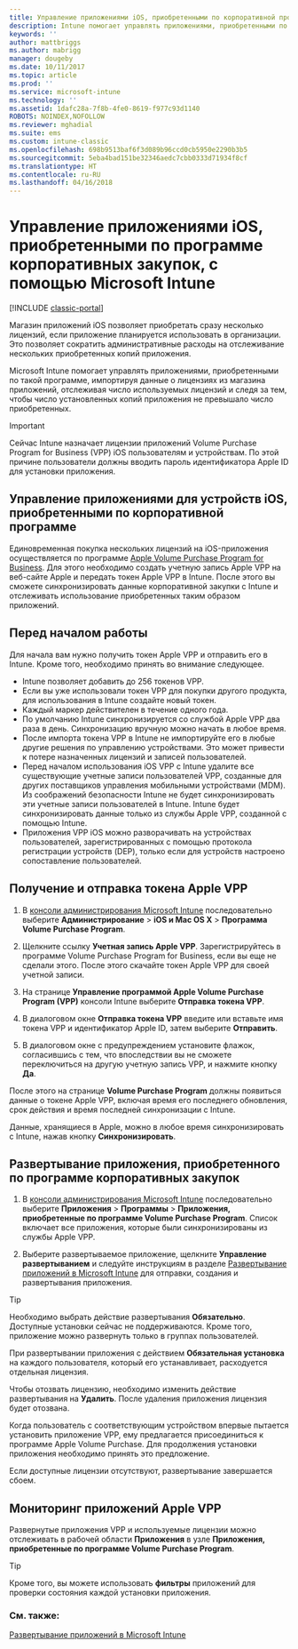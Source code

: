 ```yaml
---
title: Управление приложениями iOS, приобретенными по корпоративной программе
description: Intune помогает управлять приложениями, приобретенными по программе корпоративных закупок у Apple, импортируя данные о лицензиях из магазина приложений, отслеживая число используемых лицензий и следя за тем, чтобы число установленных копий приложения не превышало число приобретенных.
keywords: ''
author: mattbriggs
ms.author: mabrigg
manager: dougeby
ms.date: 10/11/2017
ms.topic: article
ms.prod: ''
ms.service: microsoft-intune
ms.technology: ''
ms.assetid: 1dafc28a-7f8b-4fe0-8619-f977c93d1140
ROBOTS: NOINDEX,NOFOLLOW
ms.reviewer: mghadial
ms.suite: ems
ms.custom: intune-classic
ms.openlocfilehash: 698b9513baf6f3d089b96ccd0cb5950e2290b3b5
ms.sourcegitcommit: 5eba4bad151be32346aedc7cbb0333d71934f8cf
ms.translationtype: HT
ms.contentlocale: ru-RU
ms.lasthandoff: 04/16/2018
---
```

# <a name="manage-ios-apps-you-purchased-through-a-volume-purchase-program-with-microsoft-intune"></a>Управление приложениями iOS, приобретенными по программе корпоративных закупок, с помощью Microsoft Intune

[!INCLUDE [classic-portal](../includes/classic-portal.md)]

Магазин приложений iOS позволяет приобретать сразу несколько лицензий, если приложение планируется использовать в организации. Это позволяет сократить административные расходы на отслеживание нескольких приобретенных копий приложения.

Microsoft Intune помогает управлять приложениями, приобретенными по такой программе, импортируя данные о лицензиях из магазина приложений, отслеживая число используемых лицензий и следя за тем, чтобы число установленных копий приложения не превышало число приобретенных.

> [!Important]
> Сейчас Intune назначает лицензии приложений Volume Purchase Program for Business (VPP) iOS пользователям и устройствам. По этой причине пользователи должны вводить пароль идентификатора Apple ID для установки приложения.

## <a name="manage-volume-purchased-apps-for-ios-devices"></a>Управление приложениями для устройств iOS, приобретенными по корпоративной программе
Единовременная покупка нескольких лицензий на iOS-приложения осуществляется по программе [Apple Volume Purchase Program for Business](http://www.apple.com/business/vpp/). Для этого необходимо создать учетную запись Apple VPP на веб-сайте Apple и передать токен Apple VPP в Intune.  После этого вы сможете синхронизировать данные корпоративной закупки с Intune и отслеживать использование приобретенных таким образом приложений.

## <a name="before-you-start"></a>Перед началом работы
Для начала вам нужно получить токен Apple VPP и отправить его в Intune. Кроме того, необходимо принять во внимание следующее.

* Intune позволяет добавить до 256 токенов VPP.
* Если вы уже использовали токен VPP для покупки другого продукта, для использования в Intune создайте новый токен.
* Каждый маркер действителен в течение одного года.
* По умолчанию Intune синхронизируется со службой Apple VPP два раза в день. Синхронизацию вручную можно начать в любое время.
* После импорта токена VPP в Intune не импортируйте его в любые другие решения по управлению устройствами. Это может привести к потере назначенных лицензий и записей пользователей.
* Перед началом использования iOS VPP с Intune удалите все существующие учетные записи пользователей VPP, созданные для других поставщиков управления мобильными устройствами (MDM). Из соображений безопасности Intune не будет синхронизировать эти учетные записи пользователей в Intune. Intune будет синхронизировать данные только из службы Apple VPP, созданной с помощью Intune.
* Приложения VPP iOS можно разворачивать на устройствах пользователей, зарегистрированных с помощью протокола регистрации устройств (DEP), только если для устройств настроено сопоставление пользователей.

## <a name="to-get-and-upload-an-apple-vpp-token"></a>Получение и отправка токена Apple VPP

1.  В [консоли администрирования Microsoft Intune](https://manage.microsoft.com) последовательно выберите **Администрирование** &gt; **iOS и Mac OS X** &gt; **Программа Volume Purchase Program**.

2.  Щелкните ссылку **Учетная запись Apple VPP**. Зарегистрируйтесь в программе Volume Purchase Program for Business, если вы еще не сделали этого. После этого скачайте токен Apple VPP для своей учетной записи.

3.  На странице **Управление программой Apple Volume Purchase Program (VPP)** консоли Intune выберите **Отправка токена VPP**.

4.  В диалоговом окне **Отправка токена VPP** введите или вставьте имя токена VPP и идентификатор Apple ID, затем выберите **Отправить**.

5.  В диалоговом окне с предупреждением установите флажок, согласившись с тем, что впоследствии вы не сможете переключиться на другую учетную запись VPP, и нажмите кнопку **Да**.

После этого на странице **Volume Purchase Program** должны появиться данные о токене Apple VPP, включая время его последнего обновления, срок действия и время последней синхронизации с Intune.

Данные, хранящиеся в Apple, можно в любое время синхронизировать с Intune, нажав кнопку **Синхронизировать**.

## <a name="to-deploy-a-volume-purchased-app"></a>Развертывание приложения, приобретенного по программе корпоративных закупок

1.  В [консоли администрирования Microsoft Intune](https://manage.microsoft.com) последовательно выберите **Приложения** &gt; **Программы** &gt; **Приложения, приобретенные по программе Volume Purchase Program**. Список включает все приложения, которые были синхронизированы из службы Apple VPP.

2.  Выберите развертываемое приложение, щелкните **Управление развертыванием** и следуйте инструкциям в разделе [Развертывание приложений в Microsoft Intune](deploy-apps-in-microsoft-intune.md) для отправки, создания и развертывания приложения.

> [!TIP]
> Необходимо выбрать действие развертывания **Обязательно**. Доступные установки сейчас не поддерживаются. Кроме того, приложение можно развернуть только в группах пользователей.

При развертывании приложения с действием **Обязательная установка** на каждого пользователя, который его устанавливает, расходуется отдельная лицензия.

Чтобы отозвать лицензию, необходимо изменить действие развертывания на **Удалить**. После удаления приложения лицензия будет отозвана.

Когда пользователь с соответствующим устройством впервые пытается установить приложение VPP, ему предлагается присоединиться к программе Apple Volume Purchase. Для продолжения установки приложения необходимо принять это предложение.

Если доступные лицензии отсутствуют, развертывание завершается сбоем.

## <a name="to-monitor-apple-vpp-apps"></a>Мониторинг приложений Apple VPP
Развернутые приложения VPP и используемые лицензии можно отслеживать в рабочей области **Приложения** в узле **Приложения, приобретенные по программе Volume Purchase Program**.

> [!TIP]
> Кроме того, вы можете использовать **фильтры** приложений для проверки состояния каждой установки приложения.

### <a name="see-also"></a>См. также:
[Развертывание приложений в Microsoft Intune](deploy-apps-in-microsoft-intune.md)
